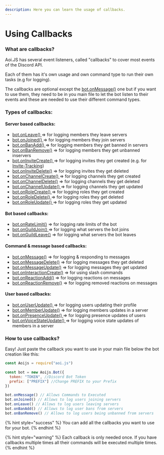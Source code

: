 ```yaml
---
description: Here you can learn the usage of callbacks.
---
```


# Using Callbacks

### What are callbacks?

Aoi.JS has several event listeners, called "callbacks" to cover most events of the Discord API.

Each of them has it's own usage and own command type to run their own tasks \(e.g for logging\).

The callbacks are optional except the [bot.onMessage\(\)](../../callbacks/bot.onmessage.md) one but if you want to use them, they need to be in you main file to let the bot listen to their events and these are needed to use their different command types.

### Types of callbacks:

#### Server based callbacks:

* [bot.onLeave\(\) ](../../callbacks/bot.onleave.md)=&gt; for logging members they leave servers
* [bot.onJoined\(\) ](../../callbacks/bot.onjoined.md)=&gt; for logging members they join servers
* [bot.onBanAdd\(\) ](../../callbacks/bot.onbanadd.md)=&gt; for logging members they get banned in servers
* [bot.onBanRemove\(\)](../../callbacks/bot.onbanremove.md) =&gt; for logging members they get unbanned inservers
* [bot.onInviteCreate\(\) ](../../callbacks/bot.oninvitecreate.md)=&gt; for logging invites they get created \(e.g. for [Invite-Tracking](invite-system.md)\)
* [bot.onInviteDelete\(\)](../../callbacks/bot.oninvitedelete.md) =&gt; for logging invites they get deleted
* [bot.onChannelCreate\(\) ](../../callbacks/bot.onchannelcreate.md)=&gt; for logging channels they get created
* [bot.onChannelDelete\(\)](../../callbacks/bot.onchanneldelete.md) =&gt; for logging channels they get deleted
* [bot.onChannelUpdate\(\) ](../../callbacks/bot.onchannelupdate.md)=&gt; for logging channels they get updated
* [bot.onRoleCreate\(\) ](../../callbacks/bot.onrolecreate.md)=&gt; for logging roles they get created
* [bot.onRoleDelete\(\) ](../../callbacks/bot.onroledelete.md)=&gt; for logging roles they get deleted
* [bot.onRoleUpdate\(\) ](../../callbacks/bot.onroleupdate.md)=&gt; for logging roles they get updated

#### Bot based callbacks:

* [bot.onRateLimit\(\)](../../callbacks/bot.onratelimit.md) =&gt; for logging rate limits of the bot
* [bot.onGuildJoin\(\) ](../../callbacks/bot.onguildadd.md)=&gt; for logging what servers the bot joins
* [bot.onGuildLeave\(\)](../../callbacks/bot.onguildleave.md) =&gt; for logging what servers the bot leaves

#### Command & message based callbacks:

* [bot.onMessage\(\)](../../callbacks/bot.onmessage.md) =&gt; for logging & responding to messages
* [bot.onMessageDelete\(\)](../../callbacks/bot.onmessagedelete.md) =&gt; for logging messages they get deleted
* [bot.onMessageUpdate\(\)](../../callbacks/bot.onmessageupdate.md) =&gt; for logging messages they get updated
* [bot.onInteractionCreate\(\)](slash-commands.md) =&gt; for using slash commands
* [bot.onReactionAdd\(\)](../../callbacks/bot.onreactionadd.md) =&gt; for logging reactions on messages
* [bot.onReactionRemove\(\)](../../callbacks/bot.onreactionremove.md) =&gt; for logging removed reactions on messages

#### User based callbacks:

* [bot.onUserUpdate\(\) ](../../callbacks/bot.onuserupdate.md)=&gt; for logging users updating their profile
* [bot.onMemberUpdate\(\)](../../callbacks/bot.onmemberupdate.md) =&gt; for logging members updates in a server
* [bot.onPresenceUpdate\(\) ](../../callbacks/bot.onpresenceupdate.md)=&gt; for logging presence updates of users
* [bot.onVoiceStateUpdate\(\) ](../../callbacks/bot.onvoicestateupdate.md)=&gt; for logging voice state updates of members in a server

### How to use callbacks?

Easy! Just paste the callback you want to use in your main file below the bot creation like this:

```javascript
const Aoijs = require("aoi.js")
 
const bot = new Aoijs.Bot({
  token: "TOKEN", //Discord Bot Token
  prefix: ["PREFIX"] //Change PREFIX to your Prefix
})
 
bot.onMessage() // Allows Commands to Executed
bot.onJoined() // Allows to log users joining servers
bot.onLeave() // Allows to log users leaving servers
bot.onBanAdd() // Allows to log user bans from servers
bot.onBanRemove() // Allows to log users being unbanned from servers
```

{% hint style="success" %}
You can add all the callbacks you want to use for your bot.
{% endhint %}

{% hint style="warning" %}
Each callback is only needed once. If you have callbacks multiple times all their commands will be executed multiple times.
{% endhint %}

